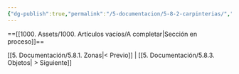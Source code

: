 ```yaml
---
{"dg-publish":true,"permalink":"/5-documentacion/5-8-2-carpinterias/","created":"2024-12-27T14:43:28.063-03:00","updated":"2025-01-29T19:41:15.655-03:00"}
---
```


==[[1000. Assets/1000. Artículos vacíos/A completar\|Sección en proceso]]==

[[5. Documentación/5.8.1. Zonas\|< Previo]] | [[5. Documentación/5.8.3. Objetos\| > Siguiente]]